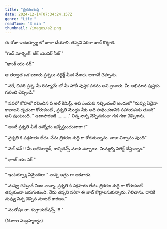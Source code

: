 ```yaml
---
title: "త్రికరణశుద్ధి "
date: 2024-12-14T07:34:24.157Z
genre: "Life "
readTime: "3 min "
thumbnail: /images/a2.png
---
```





ఈ రోజు ఇంటర్వ్యూ లో  బాగా చేయాలి. తప్పని సరిగా జాబ్ కొట్టాలి. 

"గుడ్ మార్నింగ్. టేక్ యువర్ సీట్ "

"థాంక్ యు సర్." 

 ఆ తర్వాత ఒక ఐదారు ప్రశ్నలు సబ్జెక్ట్ మీద వేశారు. బాగానే చెప్పాను. 

" సరే, చివరి ప్రశ్న.  మీ రెస్యూమే లో మీ హాబీ పుస్తక పఠనం అని వ్రాశారు. మీ అభిమాన పుస్తకం గురించి చెప్పండి."

" పవలో కోహలో  రచించిన ది అల్ కెమిస్ట్. అది ఎందుకు నచ్చిందంటే  అందులో "నువ్వు ఏదైనా కావాలని దృఢంగా కోరుకుంటే , ప్రకృతి మొత్తం నీకు అది సాధించడానికి సహాయపడు తుంది" అని వుంటుంది. "  ఉదాహరణకి ........."  నిన్న నాన్న చెప్పినదంతా గడ గడా చెప్పేశాను. 

" అంటే ప్రకృతి మీకీ ఉద్యోగం ఇచ్చేస్తుందంటారా ?"

" ప్రకృతి కి పక్షపాతం లేదు. నేను త్రికరణ శుద్ధి గా కోరుకున్నాను. నాకా విశ్వాసం వుంది" 

" వెల్ డన్ !! మీ ఆటిట్యూడ్,  కాన్ఫిడెన్స్  మాకు నచ్చాయి. మిమ్మల్ని సెలెక్ట్ చేస్తున్నాం."

" థాంక్ యు సర్ "

- - -

" ఇంటర్వ్యూ  ఏమైందిరా " నాన్న ఆత్రం గా అడిగాడు. 

" నువ్వు చెప్పిందే నిజం నాన్నా. ప్రకృతి కి పక్షపాతం లేదు. త్రికరణ శుద్ధి గా కోరుకుంటే తప్పకుండా జరుగుతుంది. నేను తప్పని సరిగా ఈ జాబ్ కొట్టాలనుకున్నాను. గెలిచాను. దానికి నువ్వు నిన్న చెప్పిన మాటలే కారణం."

" సంతోషం రా.  కంగ్రాచులేషన్స్ !!! " 

 (N.బాల సుబ్రహ్మణ్యం)